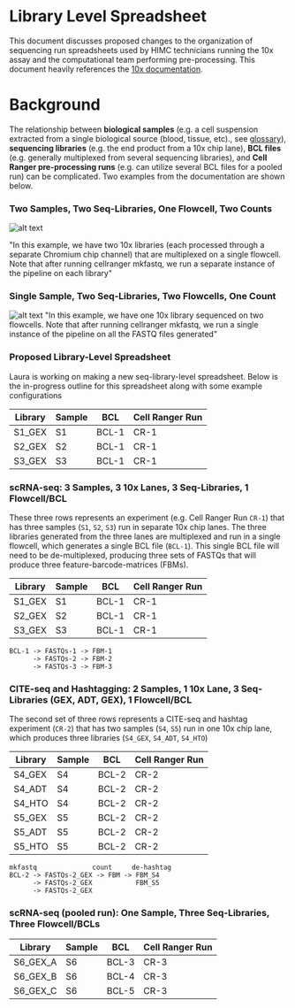 # Library Level Spreadsheet
This document discusses proposed changes to the organization of sequencing run spreadsheets used by HIMC technicians running the 10x assay and the computational team performing pre-processing. This document heavily references the [10x documentation](https://support.10xgenomics.com/single-cell-gene-expression/software/pipelines/latest/using/mkfastq).

# Background
The relationship between **biological samples** (e.g. a cell suspension extracted from a single biological source (blood, tissue, etc)., see [glossary](https://support.10xgenomics.com/single-cell-gene-expression/software/pipelines/latest/glossary)), **sequencing libraries** (e.g. the end product from a 10x chip lane), **BCL files** (e.g. generally multiplexed from several sequencing libraries), and **Cell Ranger pre-processing runs** (e.g. can utilize several BCL files for a pooled run) can be complicated. Two examples from the documentation are shown below.

### Two Samples, Two Seq-Libraries, One Flowcell, Two Counts
![alt text](https://support.10xgenomics.com/img/mkfastq-1.png "")

"In this example, we have two 10x libraries (each processed through a separate Chromium chip channel) that are multiplexed on a single flowcell. Note that after running cellranger mkfastq, we run a separate instance of the pipeline on each library"

### Single Sample, Two Seq-Libraries, Two Flowcells, One Count
![alt text](https://support.10xgenomics.com/img/mkfastq-2.png "")
"In this example, we have one 10x library sequenced on two flowcells. Note that after running cellranger mkfastq, we run a single instance of the pipeline on all the FASTQ files generated"

### Proposed Library-Level Spreadsheet
Laura is working on making a new seq-library-level spreadsheet. Below is the in-progress outline for this spreadsheet along with some example configurations

| Library  | Sample  | BCL  | Cell Ranger Run  |   
|---|---|---|---|
| S1_GEX  | S1  | BCL-1  | CR-1  |   
| S2_GEX  | S2  | BCL-1  | CR-1  |   
| S3_GEX  | S3  | BCL-1  | CR-1  |  

### scRNA-seq: 3 Samples, 3 10x Lanes, 3 Seq-Libraries, 1 Flowcell/BCL
These three rows represents an experiment (e.g. Cell Ranger Run `CR-1`) that has three samples (`S1`, `S2`, `S3`) run in separate 10x chip lanes. The three libraries generated from the three lanes are multiplexed and run in a single flowcell, which generates a single BCL file (`BCL-1`). This single BCL file will need to be de-multiplexed, producing three sets of FASTQs that will produce three feature-barcode-matrices (FBMs). 

| Library  | Sample  | BCL  | Cell Ranger Run  |   
|---|---|---|---|
| S1_GEX  | S1  | BCL-1  | CR-1  |   
| S2_GEX  | S2  | BCL-1  | CR-1  |   
| S3_GEX  | S3  | BCL-1  | CR-1  |  

```
BCL-1 -> FASTQs-1 -> FBM-1
      -> FASTQs-2 -> FBM-2
      -> FASTQs-3 -> FBM-3
```

### CITE-seq and Hashtagging: 2 Samples, 1 10x Lane, 3 Seq-Libraries (GEX, ADT, GEX), 1 Flowcell/BCL
The second set of three rows represents a CITE-seq and hashtag experiment (`CR-2`) that has two samples (`S4`, `S5`) run in one 10x chip lane, which produces three libraries (`S4_GEX`, `S4_ADT`, `S4_HTO`)

| Library  | Sample  | BCL  | Cell Ranger Run  |   
|---|---|---|---|
| S4_GEX  | S4  | BCL-2  | CR-2  |   
| S4_ADT  | S4  | BCL-2  | CR-2  |   
| S4_HTO  | S4  | BCL-2  | CR-2  |
| S5_GEX  | S5  | BCL-2  | CR-2  |   
| S5_ADT  | S5  | BCL-2  | CR-2  |   
| S5_HTO  | S5  | BCL-2  | CR-2  |

```   
mkfastq              count     de-hashtag
BCL-2 -> FASTQs-2_GEX -> FBM -> FBM_S4
      -> FASTQs-2_GEX           FBM_S5
      -> FASTQs-2_GEX    
```

### scRNA-seq (pooled run): One Sample, Three Seq-Libraries, Three Flowcell/BCLs

| Library  | Sample  | BCL  | Cell Ranger Run  |   
|---|---|---|---| 
| S6_GEX_A  | S6  | BCL-3  | CR-3  |
| S6_GEX_B  | S6  | BCL-4  | CR-3  |   
| S6_GEX_C  | S6  | BCL-5  | CR-3  |  




